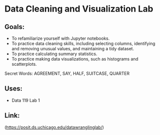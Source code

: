 # Data Cleaning and Visualization Lab
## Goals:
- To refamiliarize yourself with Jupyter notebooks.
- To practice data cleaning skills, including selecting columns, identifying and removing unusual values, and maintaining a tidy dataset.
- To practice calculating summary statistics.
- To practice making data visualizations, such as histograms and scatterplots.

Secret Words: AGREEMENT, SAY, HALF, SUITCASE, QUARTER

## Uses:
- Data 119 Lab 1

## Link:
(https://posit.ds.uchicago.edu/datawranglinglab/)
